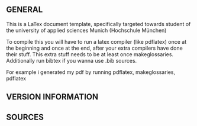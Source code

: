 ## GENERAL

This is a LaTex document template, specifically targeted towards
student of the university of applied sciences Munich (Hochschule München)

To compile this you will have to run a latex compiler (like pdflatex) once at the beginning
and once at the end, after your extra compilers have done their stuff.
This extra stuff needs to be at least once makeglossaries. Additionally run
bibtex if you wanna use .bib sources.

For example i generated my pdf by running pdflatex, makeglossaries, pdflatex

## VERSION INFORMATION


## SOURCES